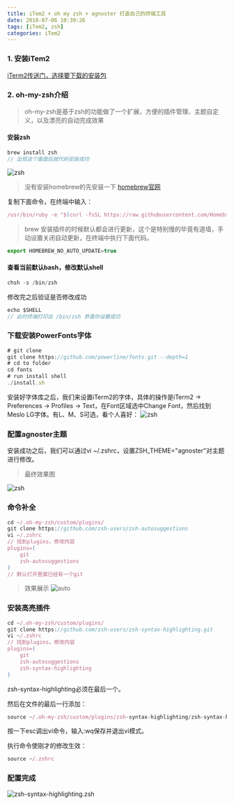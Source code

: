 ```yaml
---
title: iTem2 + oh my zsh + agnoster 打造自己的终端工具
date: 2018-07-06 10:39:26
tags: [iTem2, zsh]
categories: iTem2
---
```


### 1. 安装iTem2

[iTerm2传送门，选择要下载的安装包](https://www.iterm2.com/downloads.html)

### 2. oh-my-zsh介绍
> oh-my-zsh是基于zsh的功能做了一个扩展，方便的插件管理、主题自定义，以及漂亮的自动完成效果

#### 安装zsh
```js
brew install zsh
// 出现这个画面后就代码安装成功
```
![zsh](/images/omz.png)

> 没有安装homebrew的先安装一下
[homebrew官网](http://brew.sh/index_zh-cn.html)

复制下面命令，在终端中输入：
<!-- more -->
```js
/usr/bin/ruby -e "$(curl -fsSL https://raw.githubusercontent.com/Homebrew/install/master/install)"
```
> brew 安装插件的时候默认都会进行更新，这个是特别慢的毕竟有道墙，手动设置关闭自动更新，在终端中执行下面代码。

```js
export HOMEBREW_NO_AUTO_UPDATE=true
```
#### 查看当前默认bash，修改默认shell
```js
chsh -s /bin/zsh
```
修改完之后验证是否修改成功
```js
echo $SHELL
// 此时终端打印出 /bin/zsh 恭喜你设置成功
```

### 下载安装PowerFonts字体
```js
# git clone
git clone https://github.com/powerline/fonts.git --depth=1
# cd to folder
cd fonts
# run install shell
./install.sh
```
安装好字体库之后，我们来设置iTerm2的字体，具体的操作是iTerm2 -> Preferences -> Profiles -> Text，在Font区域选中Change Font，然后找到Meslo LG字体。有L、M、S可选，看个人喜好：
![zsh](/images/font1.png)

### 配置agnoster主题
安装成功之后，我们可以通过vi ~/.zshrc，设置ZSH_THEME="agnoster"对主题进行修改。
> 最终效果图

![zsh](/images/success.png)

### 命令补全

```js
cd ~/.oh-my-zsh/custom/plugins/
git clone https://github.com/zsh-users/zsh-autosuggestions
vi ~/.zshrc
// 找到plugins，修改内容
plugins=(
    git
    zsh-autosuggestions
)
// 默认打开里面已经有一个git
```
> 效果展示
![auto](/images/auto.png)

### 安装高亮插件
```js
cd ~/.oh-my-zsh/custom/plugins/
git clone https://github.com/zsh-users/zsh-syntax-highlighting.git
vi ~/.zshrc
// 找到plugins，修改内容
plugins=(
    git
    zsh-autosuggestions
    zsh-syntax-highlighting
)
```
zsh-syntax-highlighting必须在最后一个。

然后在文件的最后一行添加：
```js
source ~/.oh-my-zsh/custom/plugins/zsh-syntax-highlighting/zsh-syntax-highlighting.zsh
```
按一下esc调出vi命令，输入:wq保存并退出vi模式。

执行命令使刚才的修改生效：
```js
source ~/.zshrc
```
### 配置完成
![zsh-syntax-highlighting.zsh](/images/gaoliang.png)